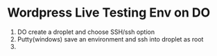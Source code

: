 # Wordpress Live Testing Env on DO

1. DO create a droplet and choose SSH/ssh option 
2. Putty(windows) save an environment and ssh into droplet as root
3. 
